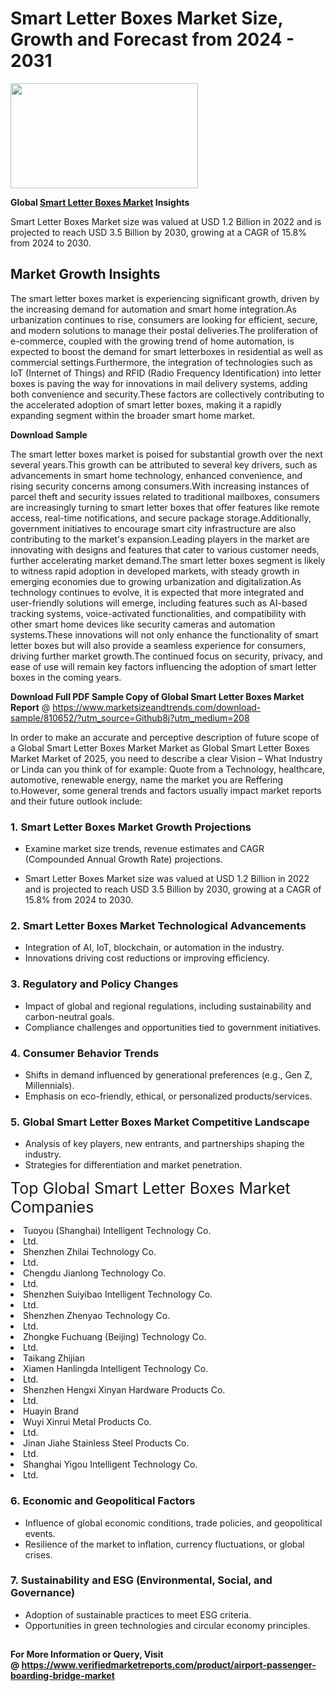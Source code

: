 <H1>Smart Letter Boxes Market Size, Growth and Forecast from 2024 - 2031</H1><img class="aligncenter size-medium wp-image-584254" src="https://thirdeyenews.in/wp-content/uploads/2024/09/Global-Market-Research-300x168.jpeg" alt="" width="300" height="168" /><p><strong>Global&nbsp;<a href="https://www.marketsizeandtrends.com/download-sample/810652/?utm_source=Github8j?utm_medium=208">Smart Letter Boxes Market</a> Insights</strong></p><p>Smart Letter Boxes Market size was valued at USD 1.2 Billion in 2022 and is projected to reach USD 3.5 Billion by 2030, growing at a CAGR of 15.8% from 2024 to 2030.</p><p><h2>Market Growth Insights</h2> <p>The smart letter boxes market is experiencing significant growth, driven by the increasing demand for automation and smart home integration.As urbanization continues to rise, consumers are looking for efficient, secure, and modern solutions to manage their postal deliveries.The proliferation of e-commerce, coupled with the growing trend of home automation, is expected to boost the demand for smart letterboxes in residential as well as commercial settings.Furthermore, the integration of technologies such as IoT (Internet of Things) and RFID (Radio Frequency Identification) into letter boxes is paving the way for innovations in mail delivery systems, adding both convenience and security.These factors are collectively contributing to the accelerated adoption of smart letter boxes, making it a rapidly expanding segment within the broader smart home market.</p> <p><strong>Download Sample</strong></p> <p>The smart letter boxes market is poised for substantial growth over the next several years.This growth can be attributed to several key drivers, such as advancements in smart home technology, enhanced convenience, and rising security concerns among consumers.With increasing instances of parcel theft and security issues related to traditional mailboxes, consumers are increasingly turning to smart letter boxes that offer features like remote access, real-time notifications, and secure package storage.Additionally, government initiatives to encourage smart city infrastructure are also contributing to the market's expansion.Leading players in the market are innovating with designs and features that cater to various customer needs, further accelerating market demand.The smart letter boxes segment is likely to witness rapid adoption in developed markets, with steady growth in emerging economies due to growing urbanization and digitalization.As technology continues to evolve, it is expected that more integrated and user-friendly solutions will emerge, including features such as AI-based tracking systems, voice-activated functionalities, and compatibility with other smart home devices like security cameras and automation systems.These innovations will not only enhance the functionality of smart letter boxes but will also provide a seamless experience for consumers, driving further market growth.The continued focus on security, privacy, and ease of use will remain key factors influencing the adoption of smart letter boxes in the coming years.</p> <p><span class=""><strong>Download Full PDF Sample Copy of Global Smart Letter Boxes Market Report</strong> @ <a href="https://www.marketsizeandtrends.com/download-sample/810652/?utm_source=Github8j?utm_medium=208" target="_blank">https://www.marketsizeandtrends.com/download-sample/810652/?utm_source=Github8j?utm_medium=208</a></span></p><p>In order to make an accurate and perceptive description of future scope of a Global&nbsp;Smart Letter Boxes Market Market as Global&nbsp;Smart Letter Boxes Market Market of 2025, you need to describe a clear Vision &ndash; What Industry or Linda can you think of for example: Quote from a Technology, healthcare, automotive, renewable energy, name the market you are Reffering to.However, some general trends and factors usually impact market reports and their future outlook include:</p><h3>1.&nbsp;<strong>Smart Letter Boxes Market Growth Projections</strong></h3><ul><li>Examine market size trends, revenue estimates and CAGR (Compounded Annual Growth Rate) projections.</li><li><p>Smart Letter Boxes Market size was valued at USD 1.2 Billion in 2022 and is projected to reach USD 3.5 Billion by 2030, growing at a CAGR of 15.8% from 2024 to 2030.</p></li></ul><h3>2.&nbsp;<strong>Smart Letter Boxes Market Technological Advancements</strong></h3><ul><li>Integration of AI, IoT, blockchain, or automation in the industry.</li><li>Innovations driving cost reductions or improving efficiency.</li></ul><h3>3.&nbsp;<strong>Regulatory and Policy Changes</strong></h3><ul><li>Impact of global and regional regulations, including sustainability and carbon-neutral goals.</li><li>Compliance challenges and opportunities tied to government initiatives.</li></ul><h3>4.&nbsp;<strong>Consumer Behavior Trends</strong></h3><ul><li>Shifts in demand influenced by generational preferences (e.g., Gen Z, Millennials).</li><li>Emphasis on eco-friendly, ethical, or personalized products/services.</li></ul><h3>5.&nbsp;<strong>Global Smart Letter Boxes Market Competitive Landscape</strong></h3><ul><li>Analysis of key players, new entrants, and partnerships shaping the industry.</li><li>Strategies for differentiation and market penetration.</li></ul><p data-pm-slice="1 1 []"><span style="color: inherit; font-family: inherit; font-size: 25px;">Top Global Smart Letter Boxes Market Companies</span></p><div class="" data-test-id=""><p><li>Tuoyou (Shanghai) Intelligent Technology Co.</li><li> Ltd.</li><li> Shenzhen Zhilai Technology Co.</li><li> Ltd.</li><li> Chengdu Jianlong Technology Co.</li><li> Ltd.</li><li> Shenzhen Suiyibao Intelligent Technology Co.</li><li> Ltd.</li><li> Shenzhen Zhenyao Technology Co.</li><li> Ltd.</li><li> Zhongke Fuchuang (Beijing) Technology Co.</li><li> Ltd.</li><li> Taikang Zhijian</li><li> Xiamen Hanlingda Intelligent Technology Co.</li><li> Ltd.</li><li> Shenzhen Hengxi Xinyan Hardware Products Co.</li><li> Ltd.</li><li> Huayin Brand</li><li> Wuyi Xinrui Metal Products Co.</li><li> Ltd.</li><li> Jinan Jiahe Stainless Steel Products Co.</li><li> Ltd.</li><li> Shanghai Yigou Intelligent Technology Co.</li><li> Ltd.</li></p></div><h3>6.&nbsp;<strong>Economic and Geopolitical Factors</strong></h3><ul><li>Influence of global economic conditions, trade policies, and geopolitical events.</li><li>Resilience of the market to inflation, currency fluctuations, or global crises.</li></ul><h3>7.&nbsp;<strong>Sustainability and ESG (Environmental, Social, and Governance)</strong></h3><ul><li>Adoption of sustainable practices to meet ESG criteria.</li><li>Opportunities in green technologies and circular economy principles.</li></ul><h2><strong style="font-size: 14px;">For More Information or Query, Visit @&nbsp;</strong><a style="background-color: #ffffff; font-size: 14px;" href="https://www.marketsizeandtrends.com/report/smart-letter-boxes-market/" target="_blank">https://www.verifiedmarketreports.com/product/airport-passenger-boarding-bridge-market</a></h2>